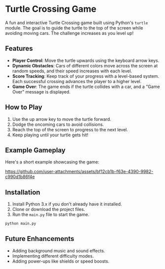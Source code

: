 # Turtle Crossing Game

A fun and interactive Turtle Crossing game built using Python's `turtle` module. The goal is to guide the turtle to the top of the screen while avoiding moving cars. The challenge increases as you level up!

## Features

- **Player Control**: Move the turtle upwards using the keyboard arrow keys.
- **Dynamic Obstacles**: Cars of different colors move across the screen at random speeds, and their speed increases with each level.
- **Score Tracking**: Keep track of your progress with a level-based system. Each successful crossing advances the player to a higher level.
- **Game Over**: The game ends if the turtle collides with a car, and a "Game Over" message is displayed.

## How to Play

1. Use the up arrow key to move the turtle forward.
2. Dodge the oncoming cars to avoid collisions.
3. Reach the top of the screen to progress to the next level.
4. Keep playing until your turtle gets hit!

## Example Gameplay

Here's a short example showcasing the game:


https://github.com/user-attachments/assets/bf12cb1b-f63e-4390-9982-c990d1b86f4e



## Installation

1. Install Python 3.x if you don't already have it installed.
2. Clone or download the project files.
3. Run the `main.py` file to start the game.

```bash
python main.py
```

## Future Enhancements

- Adding background music and sound effects.
- Implementing different difficulty modes.
- Adding power-ups like shields or speed boosts.
